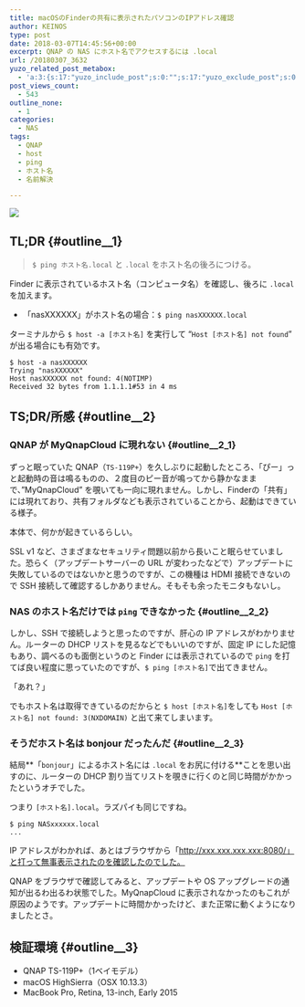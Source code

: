 ```yaml
---
title: macOSのFinderの共有に表示されたパソコンのIPアドレス確認
author: KEINOS
type: post
date: 2018-03-07T14:45:56+00:00
excerpt: QNAP の NAS にホスト名でアクセスするには .local
url: /20180307_3632
yuzo_related_post_metabox:
  - 'a:3:{s:17:"yuzo_include_post";s:0:"";s:17:"yuzo_exclude_post";s:0:"";s:21:"yuzo_disabled_related";N;}'
post_views_count:
  - 543
outline_none:
  - 1
categories:
  - NAS
tags:
  - QNAP
  - host
  - ping
  - ホスト名
  - 名前解決

---
```


![](https://blog.keinos.com/wordpress/wp-content/uploads/2018/03/スクリーンショット-2018-03-07-23.14.26.png)

## TL;DR {#outline__1}

> `$ ping ホスト名.local` と `.local` をホスト名の後ろにつける。

Finder に表示されているホスト名（コンピュータ名）を確認し、後ろに `.local` を加えます。

  * 「nasXXXXXX」がホスト名の場合：`$ ping nasXXXXXX.local`

ターミナルから `$ host -a [ホスト名]` を実行して &#8220;`Host [ホスト名] not found`&#8221; が出る場合にも有効です。

    $ host -a nasXXXXXX
    Trying "nasXXXXXX"
    Host nasXXXXXX not found: 4(NOTIMP)
    Received 32 bytes from 1.1.1.1#53 in 4 ms


## TS;DR/所感 {#outline__2}

### QNAP が MyQnapCloud に現れない {#outline__2_1}

ずっと眠っていた QNAP（`TS-119P+`）を久しぶりに起動したところ、「ぴー」っと起動時の音は鳴るものの、２度目のピー音が鳴ってから静かなままで、&#8221;MyQnapCloud&#8221; を覗いても一向に現れません。しかし、Finderの「共有」には現れており、共有フォルダなども表示されていることから、起動はできている様子。

本体で、何かが起きているらしい。

SSL v1 など、さまざまなセキュリティ問題以前から長いこと眠らせていました。恐らく（アップデートサーバーの URL が変わったなどで）アップデートに失敗しているのではないかと思うのですが、この機種は HDMI 接続できないので SSH 接続して確認するしかありません。そもそも余ったモニタもないし。

### NAS のホスト名だけでは `ping` できなかった {#outline__2_2}

しかし、SSH で接続しようと思ったのですが、肝心の IP アドレスがわかりません。ルーターの DHCP リストを見るなどでもいいのですが、固定 IP にした記憶もあり、調べるのも面倒というのと Finder には表示されているので `ping` を打てば良い程度に思っていたのですが、`$ ping [ホスト名]`で出てきません。

「あれ？」

でもホスト名は取得できているのだからと `$ host [ホスト名]`をしても `Host [ホスト名] not found: 3(NXDOMAIN)` と出て来てしまいます。

### そうだホスト名は bonjour だったんだ {#outline__2_3}

結局**「`bonjour`」によるホスト名には `.local` をお尻に付ける**ことを思い出すのに、ルーターの DHCP 割り当てリストを覗きに行くのと同じ時間がかかったというオチでした。

つまり `[ホスト名].local`。ラズパイも同じですね。

    $ ping NASxxxxxx.local
    ...


IP アドレスがわかれば、あとはブラウザから「http://xxx.xxx.xxx.xxx:8080/」と打って無事表示されたのを確認したのでした。

QNAP をブラウザで確認してみると、アップデートや OS アップグレードの通知が出るわ出るわ状態でした。MyQnapCloud に表示されなかったのもこれが原因のようです。アップデートに時間かかったけど、また正常に動くようになりましたとさ。

## 検証環境 {#outline__3}

  * QNAP TS-119P+（1ベイモデル）
  * macOS HighSierra（OSX 10.13.3）
  * MacBook Pro, Retina, 13-inch, Early 2015